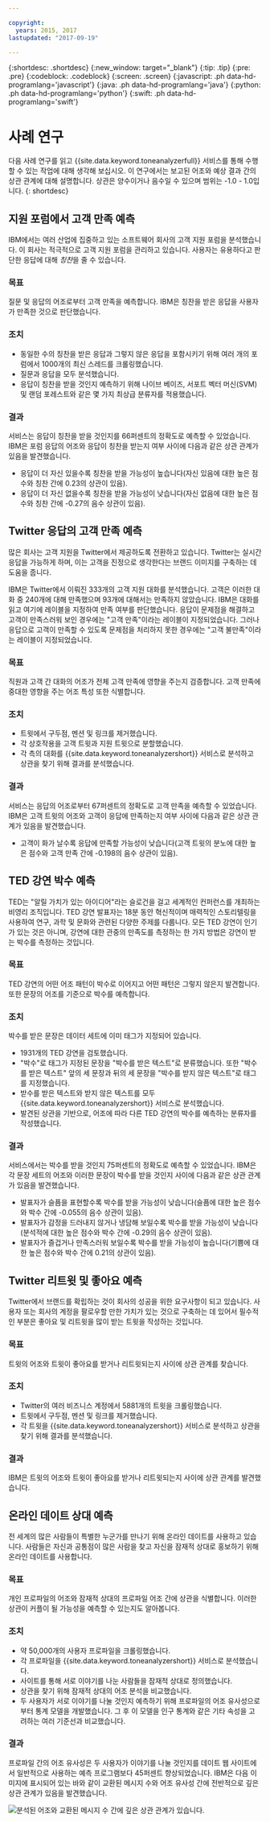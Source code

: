 ```yaml
---

copyright:
  years: 2015, 2017
lastupdated: "2017-09-19"

---
```


{:shortdesc: .shortdesc}
{:new_window: target="_blank"}
{:tip: .tip}
{:pre: .pre}
{:codeblock: .codeblock}
{:screen: .screen}
{:javascript: .ph data-hd-programlang='javascript'}
{:java: .ph data-hd-programlang='java'}
{:python: .ph data-hd-programlang='python'}
{:swift: .ph data-hd-programlang='swift'}

# 사례 연구

다음 사례 연구를 읽고 {{site.data.keyword.toneanalyzerfull}} 서비스를 통해 수행할 수 있는 작업에 대해 생각해 보십시오. 이 연구에서는 보고된 어조와 예상 결과 간의 상관 관계에 대해 설명합니다. 상관은 양수이거나 음수일 수 있으며 범위는 -1.0 - 1.0입니다.
{: shortdesc}

## 지원 포럼에서 고객 만족 예측

IBM에서는 여러 산업에 집중하고 있는 소프트웨어 회사의 고객 지원 포럼을 분석했습니다. 이 회사는 적극적으로 고객 지원 포럼을 관리하고 있습니다. 사용자는 유용하다고 판단한 응답에 대해 *칭찬*을 줄 수 있습니다. 

### 목표

질문 및 응답의 어조로부터 고객 만족을 예측합니다. IBM은 칭찬을 받은 응답을 사용자가 만족한 것으로 판단했습니다. 

### 조치

-   동일한 수의 칭찬을 받은 응답과 그렇지 않은 응답을 포함시키기 위해 여러 개의 포럼에서 1000개의 최신 스레드를 크롤링했습니다. 
-   질문과 응답을 모두 분석했습니다. 
-   응답이 칭찬을 받을 것인지 예측하기 위해 나이브 베이즈, 서포트 벡터 머신(SVM) 및 랜덤 포레스트와 같은 몇 가지 최상급 분류자를 적용했습니다. 

### 결과

서비스는 응답이 칭찬을 받을 것인지를 66퍼센트의 정확도로 예측할 수 있었습니다. IBM은 포럼 응답의 어조와 응답이 칭찬을 받는지 여부 사이에 다음과 같은 상관 관계가 있음을 발견했습니다. 

-   응답이 더 자신 있을수록 칭찬을 받을 가능성이 높습니다(자신 있음에 대한 높은 점수와 칭찬 간에 0.23의 상관이 있음). 
-   응답이 더 자신 없을수록 칭찬을 받을 가능성이 낮습니다(자신 없음에 대한 높은 점수와 칭찬 간에 -0.27의 음수 상관이 있음). 

## Twitter 응답의 고객 만족 예측

많은 회사는 고객 지원을 Twitter에서 제공하도록 전환하고 있습니다. Twitter는 실시간 응답을 가능하게 하며, 이는 고객을 진정으로 생각한다는 브랜드 이미지를 구축하는 데 도움을 줍니다. 

IBM은 Twitter에서 이뤄진 333개의 고객 지원 대화를 분석했습니다. 고객은 이러한 대화 중 240개에 대해 만족했으며 93개에 대해서는 만족하지 않았습니다. IBM은 대화를 읽고 여기에 레이블을 지정하여 만족 여부를 판단했습니다. 응답이 문제점을 해결하고 고객이 만족스러워 보인 경우에는 "고객 만족"이라는 레이블이 지정되었습니다. 그러나 응답으로 고객이 만족할 수 있도록 문제점을 처리하지 못한 경우에는 "고객 불만족"이라는 레이블이 지정되었습니다. 

### 목표

직원과 고객 간 대화의 어조가 전체 고객 만족에 영향을 주는지 검증합니다. 고객 만족에 중대한 영향을 주는 어조 특성 또한 식별합니다. 

### 조치

-   트윗에서 구두점, 멘션 및 링크를 제거했습니다. 
-   각 상호작용을 고객 트윗과 지원 트윗으로 분할했습니다. 
-   각 측의 대화를 {{site.data.keyword.toneanalyzershort}} 서비스로 분석하고 상관을 찾기 위해 결과를 분석했습니다. 

### 결과

서비스는 응답의 어조로부터 67퍼센트의 정확도로 고객 만족을 예측할 수 있었습니다. IBM은 고객 트윗의 어조와 고객이 응답에 만족하는지 여부 사이에 다음과 같은 상관 관계가 있음을 발견했습니다. 

-   고객이 화가 날수록 응답에 만족할 가능성이 낮습니다(고객 트윗의 분노에 대한 높은 점수와 고객 만족 간에 -0.198의 음수 상관이 있음). 

## TED 강연 박수 예측

TED는 "알릴 가치가 있는 아이디어"라는 슬로건을 걸고 세계적인 컨퍼런스를 개최하는 비영리 조직입니다. TED 강연 발표자는 18분 동안 혁신적이며 매력적인 스토리텔링을 사용하여 연구, 과학 및 문화와 관련된 다양한 주제를 다룹니다. 모든 TED 강연이 인기가 있는 것은 아니며, 강연에 대한 관중의 만족도를 측정하는 한 가지 방법은 강연이 받는 박수를 측정하는 것입니다. 

### 목표

TED 강연의 어떤 어조 패턴이 박수로 이어지고 어떤 패턴은 그렇지 않은지 발견합니다. 또한 문장의 어조를 기준으로 박수를 예측합니다. 

### 조치

박수를 받은 문장은 데이터 세트에 이미 태그가 지정되어 있습니다. 

-   1931개의 TED 강연을 검토했습니다. 
-   "박수"로 태그가 지정된 문장을 "박수를 받은 텍스트"로 분류했습니다. 또한 "박수를 받은 텍스트" 앞의 세 문장과 뒤의 세 문장을 "박수를 받지 않은 텍스트"로 태그를 지정했습니다. 
-   받수를 받은 텍스트와 받지 않은 텍스트를 모두 {{site.data.keyword.toneanalyzershort}} 서비스로 분석했습니다. 
-   발견된 상관을 기반으로, 어조에 따라 다른 TED 강연의 박수를 예측하는 분류자를 작성했습니다. 

### 결과

서비스에서는 박수를 받을 것인지 75퍼센트의 정확도로 예측할 수 있었습니다. IBM은 각 문장 세트의 어조와 이러한 문장이 박수를 받을 것인지 사이에 다음과 같은 상관 관계가 있음을 발견했습니다. 

-   발표자가 슬픔을 표현할수록 박수를 받을 가능성이 낮습니다(슬픔에 대한 높은 점수와 박수 간에 -0.055의 음수 상관이 있음). 
-   발표자가 감정을 드러내지 않거나 냉담해 보일수록 박수를 받을 가능성이 낮습니다(분석적에 대한 높은 점수와 박수 간에 -0.29의 음수 상관이 있음). 
-   발표자가 즐겁거나 만족스러워 보일수록 박수를 받을 가능성이 높습니다(기쁨에 대한 높은 점수와 박수 간에 0.21의 상관이 있음). 

## Twitter 리트윗 및 좋아요 예측

Twitter에서 브랜드를 확립하는 것이 회사의 성공을 위한 요구사항이 되고 있습니다. 사용자 또는 회사의 계정을 팔로우할 만한 가치가 있는 것으로 구축하는 데 있어서 필수적인 부분은 좋아요 및 리트윗을 많이 받는 트윗을 작성하는 것입니다. 

### 목표

트윗의 어조와 트윗이 좋아요를 받거나 리트윗되는지 사이에 상관 관계를 찾습니다. 

### 조치

-   Twitter의 여러 비즈니스 계정에서 5881개의 트윗을 크롤링했습니다. 
-   트윗에서 구두점, 멘션 및 링크를 제거했습니다. 
-   각 트윗을 {{site.data.keyword.toneanalyzershort}} 서비스로 분석하고 상관을 찾기 위해 결과를 분석했습니다. 

### 결과

IBM은 트윗의 어조와 트윗이 좋아요를 받거나 리트윗되는지 사이에 상관 관계를 발견했습니다. 

## 온라인 데이트 상대 예측

전 세계의 많은 사람들이 특별한 누군가를 만나기 위해 온라인 데이트를 사용하고 있습니다. 사람들은 자신과 공통점이 많은 사람을 찾고 자신을 잠재적 상대로 홍보하기 위해 온라인 데이트를 사용합니다. 

### 목표

개인 프로파일의 어조와 잠재적 상대의 프로파일 어조 간에 상관을 식별합니다. 이러한 상관이 커플이 될 가능성을 예측할 수 있는지도 알아봅니다. 

### 조치

-   약 50,000개의 사용자 프로파일을 크롤링했습니다. 
-   각 프로파일을 {{site.data.keyword.toneanalyzershort}} 서비스로 분석했습니다. 
-   사이트를 통해 서로 이야기를 나눈 사람들을 잠재적 상대로 정의했습니다. 
-   상관을 찾기 위해 잠재적 상대의 어조 분석을 비교했습니다. 
-   두 사용자가 서로 이야기를 나눌 것인지 예측하기 위해 프로파일의 어조 유사성으로부터 통계 모델을 개발했습니다. 그 후 이 모델을 인구 통계와 같은 기타 속성을 고려하는 여러 기준선과 비교했습니다. 

### 결과

프로파일 간의 어조 유사성은 두 사용자가 이야기를 나눌 것인지를 데이트 웹 사이트에서 일반적으로 사용하는 예측 프로그램보다 45퍼센트 향상되었습니다. IBM은 다음 이미지에 표시되어 있는 바와 같이 교환된 메시지 수와 어조 유사성 간에 전반적으로 깊은 상관 관계가 있음을 발견했습니다. 

![분석된 어조와 교환된 메시지 수 간에 깊은 상관 관계가 있습니다.](images/case-study.png)
